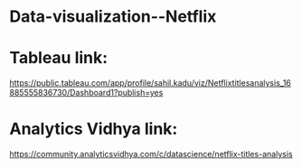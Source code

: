 # Data-visualization--Netflix


# Tableau link:
https://public.tableau.com/app/profile/sahil.kadu/viz/Netflixtitlesanalysis_16885555836730/Dashboard1?publish=yes

# Analytics Vidhya link:
https://community.analyticsvidhya.com/c/datascience/netflix-titles-analysis
